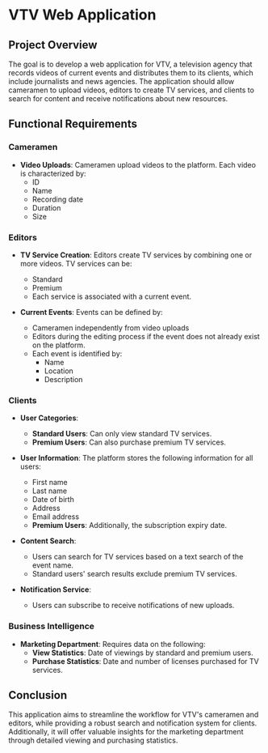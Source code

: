 # VTV Web Application

## Project Overview

The goal is to develop a web application for VTV, a television agency that records videos of current events and distributes them to its clients, which include journalists and news agencies. The application should allow cameramen to upload videos, editors to create TV services, and clients to search for content and receive notifications about new resources.

## Functional Requirements

### Cameramen
- **Video Uploads**: Cameramen upload videos to the platform. Each video is characterized by:
  - ID
  - Name
  - Recording date
  - Duration
  - Size

### Editors
- **TV Service Creation**: Editors create TV services by combining one or more videos. TV services can be:
  - Standard
  - Premium
  - Each service is associated with a current event.

- **Current Events**: Events can be defined by:
  - Cameramen independently from video uploads
  - Editors during the editing process if the event does not already exist on the platform.
  - Each event is identified by:
    - Name
    - Location
    - Description

### Clients
- **User Categories**:
  - **Standard Users**: Can only view standard TV services.
  - **Premium Users**: Can also purchase premium TV services.
  
- **User Information**: The platform stores the following information for all users:
  - First name
  - Last name
  - Date of birth
  - Address
  - Email address
  - **Premium Users**: Additionally, the subscription expiry date.

- **Content Search**:
  - Users can search for TV services based on a text search of the event name.
  - Standard users' search results exclude premium TV services.

- **Notification Service**:
  - Users can subscribe to receive notifications of new uploads.

### Business Intelligence
- **Marketing Department**: Requires data on the following:
  - **View Statistics**: Date of viewings by standard and premium users.
  - **Purchase Statistics**: Date and number of licenses purchased for TV services.

## Conclusion

This application aims to streamline the workflow for VTV's cameramen and editors, while providing a robust search and notification system for clients. Additionally, it will offer valuable insights for the marketing department through detailed viewing and purchasing statistics.
